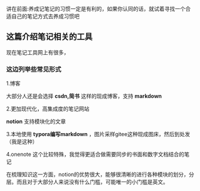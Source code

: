 讲在前面:养成记笔记的习惯一定是有利的，如果你认同的话，就试着寻找一个合适自己的笔记方式去养成习惯吧

## 这篇介绍笔记相关的工具

现在笔记工具网上有很多，

### 这边列举些常见形式

1.博客

大部分人还是会选择  **csdn,简书**  这样的现成博客，支持 **markdown** 

2.更加现代化，高集成度的笔记网站

 **notion**    支持模块化的文章

3.本地使用 **typora编写markdown** ，图片采样gitee这种现成图床，然后到处发（我是这种）

4.onenote  这个比较特殊，我觉得更适合做需要同步的书面和数字文档结合的笔记



在梳理知识这一方面，notion的优势很大，能够很清晰的进行各种模块的划分，分层。而且对于大部分人来说没有什么门槛，可能唯一的小门槛是英文。